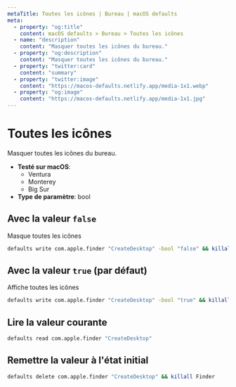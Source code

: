 ```yaml
---
metaTitle: Toutes les icônes | Bureau | macOS defaults
meta:
  - property: "og:title"
    content: macOS defaults > Bureau > Toutes les icônes
  - name: "description"
    content: "Masquer toutes les icônes du bureau."
  - property: "og:description"
    content: "Masquer toutes les icônes du bureau."
  - property: "twitter:card"
    content: "summary"
  - property: "twitter:image"
    content: "https://macos-defaults.netlify.app/media-1x1.webp"
  - property: "og:image"
    content: "https://macos-defaults.netlify.app/media-1x1.jpg"
---
```

# Toutes les icônes

Masquer toutes les icônes du bureau.

<!-- break lists -->

- **Testé sur macOS**:
  * Ventura
  * Monterey
  * Big Sur
- **Type de paramètre**: bool

## Avec la valeur `false`

Masque toutes les icônes

```bash
defaults write com.apple.finder "CreateDesktop" -bool "false" && killall Finder
```

## Avec la valeur `true` (par défaut)

Affiche toutes les icônes

```bash
defaults write com.apple.finder "CreateDesktop" -bool "true" && killall Finder
```

## Lire la valeur courante
```bash
defaults read com.apple.finder "CreateDesktop"
```

## Remettre la valeur à l'état initial
```bash
defaults delete com.apple.finder "CreateDesktop" && killall Finder
```
